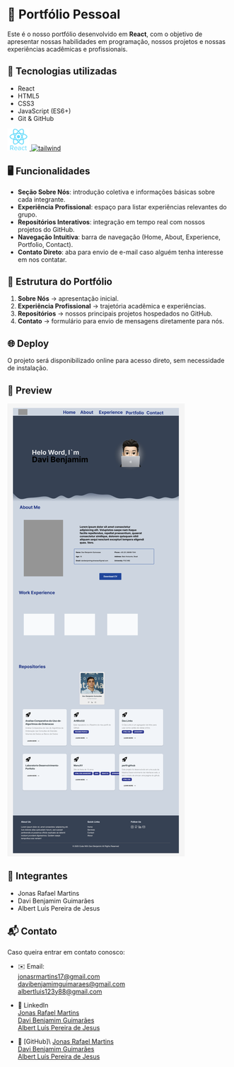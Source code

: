 # 📌 Portfólio Pessoal  

Este é o nosso portfólio desenvolvido em **React**, com o objetivo de apresentar nossas habilidades em programação, nossos projetos e nossas experiências acadêmicas e profissionais.  

## 🚀 Tecnologias utilizadas  
- React  
- HTML5  
- CSS3  
- JavaScript (ES6+)  
- Git & GitHub

<a href="https://reactjs.org/" target="_blank" rel="noreferrer"> <img src="https://raw.githubusercontent.com/devicons/devicon/master/icons/react/react-original-wordmark.svg" alt="react" width="50" height="50"/> </a> <a href="https://tailwindcss.com/" target="_blank" rel="noreferrer"> <img src="https://www.vectorlogo.zone/logos/tailwindcss/tailwindcss-icon.svg" alt="tailwind" width="50" height="50"/> </a> 


## 🖥️ Funcionalidades  
- **Seção Sobre Nós**: introdução coletiva e informações básicas sobre cada integrante.  
- **Experiência Profissional**: espaço para listar experiências relevantes do grupo.  
- **Repositórios Interativos**: integração em tempo real com nossos projetos do GitHub.  
- **Navegação Intuitiva**: barra de navegação (Home, About, Experience, Portfolio, Contact).  
- **Contato Direto**: aba para envio de e-mail caso alguém tenha interesse em nos contatar.  

## 📂 Estrutura do Portfólio  
1. **Sobre Nós** → apresentação inicial.  
2. **Experiência Profissional** → trajetória acadêmica e experiências.  
3. **Repositórios** → nossos principais projetos hospedados no GitHub.  
4. **Contato** → formulário para envio de mensagens diretamente para nós.  

## 🌐 Deploy  
O projeto será disponibilizado online para acesso direto, sem necessidade de instalação.   

## 📸 Preview  
<img src="image/wireframe.png" alt="wireframe do projeto"> 

## 👥 Integrantes  
- Jonas Rafael Martins 
- Davi Benjamim Guimarães
- Albert Luís Pereira de Jesus 

## 📬 Contato  
Caso queira entrar em contato conosco:  
- ✉️ Email:\
[jonasrmartins17@gmail.com](mailto:jonasrmartins17@gmail.com)\
[davibenjamimguimaraes@gmail.com](mailto:davibenjamimguimaraes@gmail.com)\
[albertluis123y88@gmail.com](mailto:albertluis123y88@gmail.com)

- 🔗 LinkedIn\
  [Jonas Rafael Martins](https://www.linkedin.com/in/jonas-martins-158544178/)\
  [Davi Benjamim Guimarães](https://www.linkedin.com/in/jonas-martins-158544178/)\
  [Albert Luís Pereira de Jesus](https://www.linkedin.com/in/jonas-martins-158544178/)
  
- 🐙 [GitHub]\ 
  [Jonas Rafael Martins](https://github.com/Kjonps)\
  [Davi Benjamim Guimarães](https://www.linkedin.com/in/jonas-martins-158544178/)\
  [Albert Luís Pereira de Jesus](https://www.linkedin.com/in/jonas-martins-158544178/)
